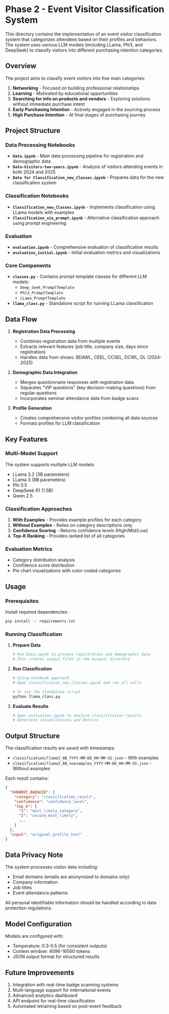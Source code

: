 # Phase 2 - Event Visitor Classification System

This directory contains the implementation of an event visitor classification system that categorizes attendees based on their profiles and behaviors. The system uses various LLM models (including LLama, Phi3, and DeepSeek) to classify visitors into different purchasing intention categories.

## Overview

The project aims to classify event visitors into five main categories:
1. **Networking** - Focused on building professional relationships
2. **Learning** - Motivated by educational opportunities
3. **Searching for info on products and vendors** - Exploring solutions without immediate purchase intent
4. **Early Purchasing Intention** - Actively engaged in the sourcing process
5. **High Purchase Intention** - At final stages of purchasing journey

## Project Structure

### Data Processing Notebooks
- **`Data.ipynb`** - Main data processing pipeline for registration and demographic data
- **`Data-Visitors-two-years.ipynb`** - Analysis of visitors attending events in both 2024 and 2025
- **`Data for Classification_new_Classes.ipynb`** - Prepares data for the new classification system

### Classification Notebooks
- **`Classification_new_Classes.ipynb`** - Implements classification using LLama models with examples
- **`Classification_via_prompt.ipynb`** - Alternative classification approach using prompt engineering

### Evaluation
- **`evaluation.ipynb`** - Comprehensive evaluation of classification results
- **`evaluation_initial.ipynb`** - Initial evaluation metrics and visualizations

### Core Components
- **`classes.py`** - Contains prompt template classes for different LLM models:
  - `Deep_Seek_PromptTemplate`
  - `Phi3_PromptTemplate`
  - `LLama_PromptTemplate`
- **`llama_class.py`** - Standalone script for running LLama classification

## Data Flow

1. **Registration Data Processing**
   - Combines registration data from multiple events
   - Extracts relevant features (job title, company size, days since registration)
   - Handles data from shows: BDAWL, CEEL, CCSEL, DCWL, DL (2024-2025)

2. **Demographic Data Integration**
   - Merges questionnaire responses with registration data
   - Separates "VIP questions" (key decision-making questions) from regular questions
   - Incorporates seminar attendance data from badge scans

3. **Profile Generation**
   - Creates comprehensive visitor profiles combining all data sources
   - Formats profiles for LLM classification

## Key Features

### Multi-Model Support
The system supports multiple LLM models:
- LLama 3.2 (3B parameters)
- LLama 3 (8B parameters)
- Phi 3.5
- DeepSeek R1 (1.5B)
- Qwen 2.5

### Classification Approaches
1. **With Examples** - Provides example profiles for each category
2. **Without Examples** - Relies on category descriptions only
3. **Confidence Scoring** - Returns confidence levels (High/Mid/Low)
4. **Top-K Ranking** - Provides ranked list of all categories

### Evaluation Metrics
- Category distribution analysis
- Confidence score distribution
- Pie chart visualizations with color-coded categories

## Usage

### Prerequisites
Install required dependencies:
```bash
pip install -r requirements.txt
```

### Running Classification

1. **Prepare Data**
   ```python
   # Run Data.ipynb to process registration and demographic data
   # This creates output files in the output/ directory
   ```

2. **Run Classification**
   ```python
   # Using notebook approach
   # Open Classification_new_Classes.ipynb and run all cells
   
   # Or use the standalone script
   python llama_class.py
   ```

3. **Evaluate Results**
   ```python
   # Open evaluation.ipynb to analyze classification results
   # Generates visualizations and metrics
   ```

## Output Structure

The classification results are saved with timestamps:
- `classification/llama3_8B_YYYY-MM-DD_HH-MM-SS.json` - With examples
- `classification/llama3_8B_noexamples_YYYY-MM-DD_HH-MM-SS.json` - Without examples

Each result contains:
```json
{
  "SHOWREF_BADGEID": {
    "category": "classification_result",
    "confidence": "confidence_level",
    "top_k": {
      "1": "most_likely_category",
      "2": "second_most_likely",
      ...
    }
  },
  "input": "original_profile_text"
}
```

## Data Privacy Note

The system processes visitor data including:
- Email domains (emails are anonymized to domains only)
- Company information
- Job titles
- Event attendance patterns

All personal identifiable information should be handled according to data protection regulations.

## Model Configuration

Models are configured with:
- Temperature: 0.3-0.5 (for consistent outputs)
- Context window: 4096-16000 tokens
- JSON output format for structured results

## Future Improvements

1. Integration with real-time badge scanning systems
2. Multi-language support for international events
3. Advanced analytics dashboard
4. API endpoint for real-time classification
5. Automated retraining based on post-event feedback